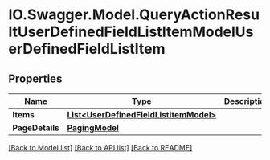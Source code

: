 # IO.Swagger.Model.QueryActionResultUserDefinedFieldListItemModelUserDefinedFieldListItem
## Properties

Name | Type | Description | Notes
------------ | ------------- | ------------- | -------------
**Items** | [**List&lt;UserDefinedFieldListItemModel&gt;**](UserDefinedFieldListItemModel.md) |  | [optional] 
**PageDetails** | [**PagingModel**](PagingModel.md) |  | [optional] 

[[Back to Model list]](../README.md#documentation-for-models) [[Back to API list]](../README.md#documentation-for-api-endpoints) [[Back to README]](../README.md)

